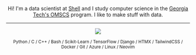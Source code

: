 <p align="center">Hi! I'm a data scientist at <a href="https://shell.com/">Shell</a> and I study computer science in the <a href="https://www.gatech.edu/">Georgia Tech's OMSCS</a> program. I like to make stuff with data.</p>

<hr>

<p align="center">
  <a href="https://skillicons.dev">
    <img src="https://skillicons.dev/icons?i=python,c,cpp,bash,sklearn,tensorflow,django,htmx,tailwind,docker,git,azure,linux,neovim&theme=dark" />
  </a>
</p>
<p align="center">
  <sub>Python / C / C++ / Bash / Scikit-Learn / TensorFlow / Django / HTMX / TailwindCSS / Docker / Git / Azure / Linux / Neovim </sub>
</p>
